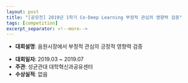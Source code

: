 ```yaml
---
layout: post
title: "[공모전] 2019년 1학기 Co-Deep Learning 부정적 관심의 영향력 검증"
tags: [competition]
excerpt_separator: <!--more-->
---
```


- **대회설명**: 음원시장에서 부정적 관심의 긍정적 영향력 검증
<!--more-->
- **대회일자**: 2019.03 ~ 2019.07
- **주관**: 성균관대 대학혁신과공유센터
- **수상실적**: 없음
